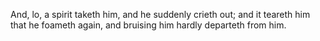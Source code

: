 And, lo, a spirit taketh him, and he suddenly crieth out; and it teareth him that he foameth again, and bruising him hardly departeth from him.
